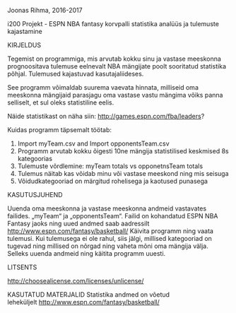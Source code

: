 ﻿Joonas Rihma, 2016-2017

i200 Projekt - ESPN NBA fantasy korvpalli statistika analüüs ja tulemuste kajastamine 

KIRJELDUS

Tegemist on programmiga, mis arvutab kokku sinu ja vastase meeskonna prognoositava tulemuse eelnevalt NBA mängijate poolt sooritatud statistika põhjal. Tulemused kajastuvad kasutajaliideses. 

See programm võimaldab suurema vaevata hinnata, milliseid oma meeskonna mängijaid parasjagu oma vastase vastu mängima võiks panna selliselt, et sul oleks statistiline eelis. 

Näide statistikast on näha siin: http://games.espn.com/fba/leaders?

Kuidas programm täpsemalt töötab: 

1. Import myTeam.csv and  Import opponentsTeam.csv
2. Programm arvutab kokku õigesti 10ne mängija statistilised keskmised 8s kategoorias
3. Tulemuste võrdlemine: myTeam totals vs  opponetnsTeam totals
4. Tulemus näitab kas võidab minu või vastase meeskond ning mis seisuga
5. Võidudkategooriad on märgitud rohelisega ja kaotused punasega


KASUTUSJUHEND

Uuenda oma meeskonna ja vastase meeskonna andmeid vastavates failides. „myTeam“ ja „opponentsTeam“. Failid on kohandatud ESPN NBA Fantasy jaoks ning uued andmed saab aadressilt http://www.espn.com/fantasy/basketball/
Käivita programm ning vaata tulemusi. Kui tulemusega ei ole rahul, siis jälgi, millised kategooriad on tugevad ning millised on nõrgad ning vaheta mõni oma mängija välja. Selleks uuenda andmeid ning käitita programm uuesti. 

LITSENTS

http://choosealicense.com/licenses/unlicense/

KASUTATUD MATERJALID
Statistika andmed on võetud leheküljelt http://www.espn.com/fantasy/basketball/
